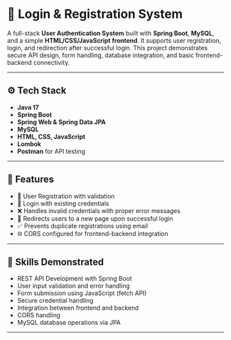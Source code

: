 # 🔐 Login & Registration System

A full-stack **User Authentication System** built with **Spring Boot**, **MySQL**, and a simple **HTML/CSS/JavaScript frontend**. It supports user registration, login, and redirection after successful login. This project demonstrates secure API design, form handling, database integration, and basic frontend-backend connectivity.

---

## ⚙️ Tech Stack

- **Java 17**
- **Spring Boot**
- **Spring Web & Spring Data JPA**
- **MySQL**
- **HTML, CSS, JavaScript**
- **Lombok**
- **Postman** for API testing

---

## 🔧 Features

- 📝 User Registration with validation
- 🔐 Login with existing credentials
- ❌ Handles invalid credentials with proper error messages
- 🔁 Redirects users to a new page upon successful login
- ✅ Prevents duplicate registrations using email
- 🌐 CORS configured for frontend-backend integration

---

## 🧠 Skills Demonstrated

- REST API Development with Spring Boot  
- User input validation and error handling  
- Form submission using JavaScript (fetch API)  
- Secure credential handling  
- Integration between frontend and backend  
- CORS handling  
- MySQL database operations via JPA  

---


